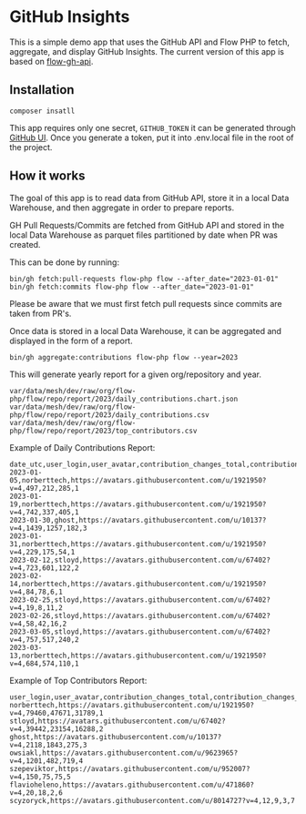 # GitHub Insights 

This is a simple demo app that uses the GitHub API and Flow PHP to fetch, aggregate, and display GitHub Insights. 
The current version of this app is based on [flow-gh-api](https://github.com/stloyd/flow-gh-api).

## Installation

```console
composer insatll
```

This app requires only one secret, `GITHUB_TOKEN` it can be generated through [GitHub UI](https://github.com/settings/tokens).
Once you generate a token, put it into .env.local file in the root of the project.

## How it works 

The goal of this app is to read data from GitHub API, store it in a local Data Warehouse, and then aggregate in order 
to prepare reports. 

GH Pull Requests/Commits are fetched from GitHub API and stored in the local Data Warehouse as parquet files partitioned by date
when PR was created.

This can be done by running: 

```console
bin/gh fetch:pull-requests flow-php flow --after_date="2023-01-01"
bin/gh fetch:commits flow-php flow --after_date="2023-01-01"
```

Please be aware that we must first fetch pull requests since commits are taken from PR's.

Once data is stored in a local Data Warehouse, it can be aggregated and displayed in the form of a report. 

```console
bin/gh aggregate:contributions flow-php flow --year=2023
```

This will generate yearly report for a given org/repository and year. 

```console
var/data/mesh/dev/raw/org/flow-php/flow/repo/report/2023/daily_contributions.chart.json
var/data/mesh/dev/raw/org/flow-php/flow/repo/report/2023/daily_contributions.csv
var/data/mesh/dev/raw/org/flow-php/flow/repo/report/2023/top_contributors.csv
```

Example of Daily Contributions Report:

```csv
date_utc,user_login,user_avatar,contribution_changes_total,contribution_changes_additions,contribution_changes_deletions,top_contributor_rank
2023-01-05,norberttech,https://avatars.githubusercontent.com/u/1921950?v=4,497,212,285,1
2023-01-19,norberttech,https://avatars.githubusercontent.com/u/1921950?v=4,742,337,405,1
2023-01-30,ghost,https://avatars.githubusercontent.com/u/10137?v=4,1439,1257,182,3
2023-01-31,norberttech,https://avatars.githubusercontent.com/u/1921950?v=4,229,175,54,1
2023-02-12,stloyd,https://avatars.githubusercontent.com/u/67402?v=4,723,601,122,2
2023-02-14,norberttech,https://avatars.githubusercontent.com/u/1921950?v=4,84,78,6,1
2023-02-25,stloyd,https://avatars.githubusercontent.com/u/67402?v=4,19,8,11,2
2023-02-26,stloyd,https://avatars.githubusercontent.com/u/67402?v=4,58,42,16,2
2023-03-05,stloyd,https://avatars.githubusercontent.com/u/67402?v=4,757,517,240,2
2023-03-13,norberttech,https://avatars.githubusercontent.com/u/1921950?v=4,684,574,110,1
```

Example of Top Contributors Report:

```csv
user_login,user_avatar,contribution_changes_total,contribution_changes_additions,contribution_changes_deletions,rank
norberttech,https://avatars.githubusercontent.com/u/1921950?v=4,79460,47671,31789,1
stloyd,https://avatars.githubusercontent.com/u/67402?v=4,39442,23154,16288,2
ghost,https://avatars.githubusercontent.com/u/10137?v=4,2118,1843,275,3
owsiakl,https://avatars.githubusercontent.com/u/9623965?v=4,1201,482,719,4
szepeviktor,https://avatars.githubusercontent.com/u/952007?v=4,150,75,75,5
flavioheleno,https://avatars.githubusercontent.com/u/471860?v=4,20,18,2,6
scyzoryck,https://avatars.githubusercontent.com/u/8014727?v=4,12,9,3,7
```
